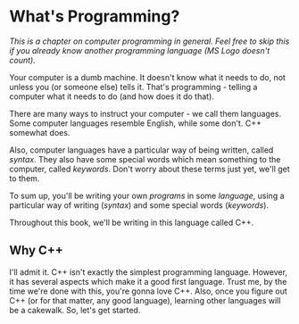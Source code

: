 # What's Programming?

_This is a chapter on computer programming in general. Feel free to skip this if you already know another programming language \(MS Logo doesn't count\)._

Your computer is a dumb machine. It doesn't know what it needs to do, not unless you \(or someone else\) tells it. That's programming - telling a computer what it needs to do \(and how does it do that\).

There are many ways to instruct your computer - we call them languages. Some computer languages resemble English, while some don't. C++ somewhat does.

Also, computer languages have a particular way of being written, called _syntax_. They also have some special words which mean something to the computer, called _keywords_. Don't worry about these terms just yet, we'll get to them.

To sum up, you'll be writing your own _programs_ in some _language_, using a particular way of writing \(_syntax_\) and some special words \(_keywords_\).

Throughout this book, we'll be writing in this language called C++.

## Why C++

I'll admit it. C++ isn't exactly the simplest programming language. However, it has several aspects which make it a good first language. Trust me, by the time we're done with this, you're gonna love C++. Also, once you figure out C++ \(or for that matter, any good language\), learning other languages will be a cakewalk. So, let's get started.

